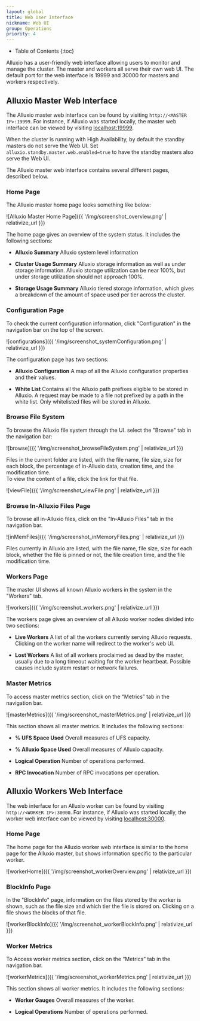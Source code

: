```yaml
---
layout: global
title: Web User Interface
nickname: Web UI
group: Operations
priority: 4
---
```


* Table of Contents
{:toc}

Alluxio has a user-friendly web interface allowing users to monitor and manage the cluster.
The master and workers all serve their own web UI.
The default port for the web interface is 19999 and 30000 for masters and workers respectively.

## Alluxio Master Web Interface

The Alluxio master web interface can be found by visiting `http://<MASTER IP>:19999`.
For instance, if Alluxio was started locally, the master web interface
can be viewed by visiting [localhost:19999](http://localhost:19999).

When the cluster is running with High Availability, by default the standby masters
do not serve the Web UI. Set `alluxio.standby.master.web.enabled=true`
to have the standby masters also serve the Web UI.

The Alluxio master web interface contains several different pages, described below.

### Home Page

The Alluxio master home page looks something like below:

![Alluxio Master Home Page]({{ '/img/screenshot_overview.png' | relativize_url }})

The home page gives an overview of the system status. It includes the following sections:

* **Alluxio Summary** Alluxio system level information

* **Cluster Usage Summary** Alluxio storage information as well as under storage information.
Alluxio storage utilization can be near 100%, but under storage utilization should not approach 100%.

* **Storage Usage Summary** Alluxio tiered storage information,
which gives a breakdown of the amount of space used per tier across the cluster.

### Configuration Page

To check the current configuration information, click "Configuration" in the
navigation bar on the top of the screen.

![configurations]({{ '/img/screenshot_systemConfiguration.png' | relativize_url }})

The configuration page has two sections:

* **Alluxio Configuration** A map of all the Alluxio configuration properties and their values.

* **White List** Contains all the Alluxio path prefixes eligible to be stored in Alluxio.
A request may be made to a file not prefixed by a path in the white list.
Only whitelisted files will be stored in Alluxio.

### Browse File System

To browse the Alluxio file system through the UI. select the "Browse" tab
in the navigation bar:

![browse]({{ '/img/screenshot_browseFileSystem.png' | relativize_url }})

Files in the current folder are listed, with the file name, file size, size for each block, the
percentage of in-Alluxio data, creation time, and the modification time.  
To view the content of a file, click the link for that file.

![viewFile]({{ '/img/screenshot_viewFile.png' | relativize_url }})

### Browse In-Alluxio Files Page

To browse all in-Alluxio files, click on the "In-Alluxio Files" tab in the navigation bar.

![inMemFiles]({{ '/img/screenshot_inMemoryFiles.png' | relativize_url }})

Files currently in Alluxio are listed, with the file name, file size, size for each block,
whether the file is pinned or not, the file creation time, and the file modification time.

### Workers Page

The master UI shows all known Alluxio workers in the system in the "Workers" tab.

![workers]({{ '/img/screenshot_workers.png' | relativize_url }})

The workers page gives an overview of all Alluxio worker nodes divided into two sections:

* **Live Workers** A list of all the workers currently serving Alluxio requests.
Clicking on the worker name will redirect to the worker's web UI.

* **Lost Workers** A list of all workers proclaimed as dead by the master,
usually due to a long timeout waiting for the worker heartbeat.
Possible causes include system restart or network failures.

### Master Metrics

To access master metrics section, click on the “Metrics” tab in the navigation bar.

![masterMetrics]({{ '/img/screenshot_masterMetrics.png' | relativize_url }})

This section shows all master metrics. It includes the following sections:

* **% UFS Space Used** Overall measures of UFS capacity.

* **% Alluxio Space Used** Overall measures of Alluxio capacity.

* **Logical Operation** Number of operations performed.

* **RPC Invocation** Number of RPC invocations per operation.

## Alluxio Workers Web Interface

The web interface for an Alluxio worker can be found by visiting `http://<WORKER IP>:30000`.
For instance, if Alluxio was started locally, the worker web interface
can be viewed by visiting [localhost:30000](http://localhost:30000).

### Home Page

The home page for the Alluxio worker web interface is similar to the home page for the Alluxio master,
but shows information specific to the particular worker.

![workerHome]({{ '/img/screenshot_workerOverview.png' | relativize_url }})

### BlockInfo Page

In the "BlockInfo" page, information on the files stored by the worker is shown,
such as the file size and which tier the file is stored on.
Clicking on a file shows the blocks of that file.

![workerBlockInfo]({{ '/img/screenshot_workerBlockInfo.png' | relativize_url }})

### Worker Metrics 

To Access worker metrics section, click on the “Metrics” tab in the navigation bar.

![workerMetrics]({{ '/img/screenshot_workerMetrics.png' | relativize_url }})

This section shows all worker metrics. It includes the following sections:

* **Worker Gauges** Overall measures of the worker.

* **Logical Operations** Number of operations performed.
